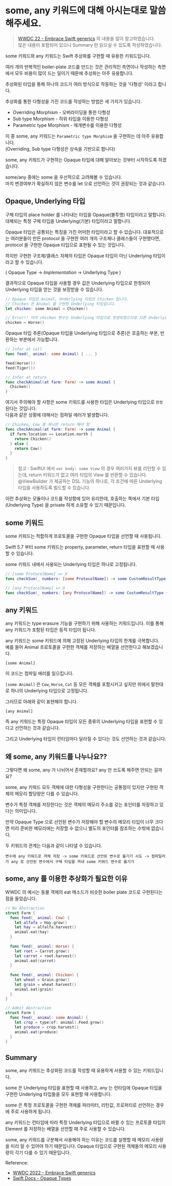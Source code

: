 # some, any 키워드에 대해 아시는대로 말씀해주세요.

> [WWDC 22 - Embrace Swift generics](https://developer.apple.com/videos/play/wwdc2022/110352/) 의 내용을 많이 참고하였습니다.<br/>
> 많은 내용이 포함되어 있으니 Summary 만 읽으실 수 있도록 작성하였습니다.

some 키워드와 any 키워드는 Swift 추상화를 구현할 때 유용한 키워드입니다.

여러 개의 반복적인 boiler-plate 코드를 만드는 것은 관리적인 측면이나 작성하는 측면에서 모두 비용이 많이 드는 일이기 때문에 추상화는 아주 유용합니다.

추상화된 타입을 통해 하나의 코드가 여러 방식으로 작동하는 것을 '다형성' 이라고 합니다.

추상화를 통한 다형성을 가진 코드를 작성하는 방법은 세 가지가 있습니다.

* Overriding Morphism - 오버라이딩을 통한 다형성
* Sub type Morphism - 하위 타입을 이용한 다형성
* Parametric type Morphism - 매개변수를 이용한 다형성

이 중 some, any 키워드는 `Parametric type Morphism` 을 구현하는 데 아주 유용합니다.<br/>(Overriding, Sub type 다형성은 상속을 기반으로 합니다)

some, any 키워드가 구현하는 Opaque 타입에 대해 알아보는 것부터 시작하도록 하겠습니다.

some/any 중에는 some 을 우선적으로 고려해볼 수 있습니다.<br/>마치 변경여부가 확실하지 않은 변수를 let 으로 선언하는 것이 권장되는 것과 같습니다.

## Opaque, Underlying 타입

구체 타입의 place holder 를 나타내는 타입을 Opaque(불투명) 타입이라고 말합니다. 대체되는 특정 구체 타입을 Underlying(기본) 타입이라고 말합니다.

Opaque 타입은 공통되는 특징을 가진 어떠한 타입이라고 할 수 있습니다. 대표적으로는 여러분들이 만든 protocol 을 구현한 여러 개의 구조체나 클래스들이 구현했다면, protocol 을 구현한 Opaque 타입으로 표현될 수 있는 것입니다.

하지만 구현한 구조체/클래스 자체의 타입은 Opaque 타입이 아닌 Underlying 타입이라고 할 수 있습니다.

( Opaque Type -> *Implementation* -> Underlying Type )

결과적으로 Opaque 타입을 사용할 경우 값은 Underlying 타입으로 한정되어 Underlying 타입을 얻는 것을 보장받을 수 있습니다.

```swift
// Opaque 타입은 Animal, Underlying 타입은 Chicken 입니다.
// Chicken 은 Animal 을 구현한 Underlying 타입입니다.
let chicken: some Animal = Chicken()

// Error!! 이미 chicken 변수는 Underlying 타입으로 한정되었으므로 다른 Underlying 타입을 참조할 수 없습니다.
chicken = Horse()
```

Opaque 타입 추론(Opaque 타입을 Underlying 타입으로 추론)은 호출하는 부분, 반환하는 부분에서 가능합니다.

```swift
// Infer at call
func feed(_ animal: some Animal) { ... }

feed(Horse())
feed(Tiger())

// Infer at return
func checkAnimal(at farm: Farm) -> some Animal {
  Chicken()
}
```

여기서 주의해야 할 사항은 some 키워드를 사용한 타입은 Underlying 타입으로 `한정` 된다는 것입니다.<br/>다음과 같은 상황에 대해서는 컴파일 에러가 발생합니다.

```swift
// Chicken, Cow 중 하나만 return 해야 함
func checkAnimal(at farm: Farm) -> some Animal {
  if farm.location == Location.north {
    return Chicken()
  } else {
    return Cow()
  }
}
```

> 참고 : SwiftUI 에서 `var body: some View` 의 경우 여러가지 뷰를 리턴할 수 있는데, return 키워드가 없고 여러 타입의 View 를 반환할 수 있습니다. @ViewBuilder 가 제공하는 DSL 기능의 하나로, 각 조건에 따른 Underlying 타입을 사용하도록 빌드할 수 있습니다.

이런 추상화는 모듈이나 코드를 작성함에 있어 유리한데, 호출하는 쪽에서 기본 타입(Underlying Type) 을 private 하게 소유할 수 있기 때문입니다.

## some 키워드

some 키워드는 적합하게 프로토콜을 구현한 Opaque 타입을 선언할 때 사용됩니다.

Swift 5.7 부터 some 키워드는 property, parameter, return 타입을 표현할 때 사용할 수 있습니다.

some 키워드 내에서 사용되는 Underlying 타입은 하나로 고정됩니다.

```swift
// [some ProtocolName] => X
func checkSum(_ numbers: [some ProtocolName]) -> some CustomResultType { ... }

// [any ProtocolName] => O
func checkSum(_ numbers: [any ProtocolName]) -> some CustomResultType { ... }
```

## any 키워드

any 키워드는 type erasure 기능을 구현하기 위해 사용하는 키워드입니다. 이를 통해 any 키워드가 포함된 타입은 동적 타입이 됩니다.

any 키워드는 some 키워드에 의해 고정된 Underlying 타입의 한계를 극복합니다.<br/>예를 들어 Animal 프로토콜을 구현한 객체를 저장하는 배열을 선언한다고 해보겠습니다.

`[some Animal]`

이 코드는 컴파일 에러를 일으킵니다.

`[some Animal]` 은 `Cow`, `Horse`, `Cat` 등 모든 객체를 포함시키고 싶지만 위에서 말한대로 하나의 Underlying 타입으로 고정됩니다.

그러므로 아래와 같이 표현해야 합니다.

`[any Animal]`

즉 any 키워드는 특정 Opaque 타입이 모든 종류의 Underlying 타입을 표현할 수 있다고 선언하는 것과 같습니다.

그리고 Underlying 타입이 런타임마다 달라질 수 있다는 것도 선언하는 것과 같습니다.

## 왜 some, any 키워드를 나누나요??

그렇다면 왜 some, any 가 나뉘어서 존재할까요? any 만 쓰도록 해주면 안되는 걸까요?

some, any 키워드 모두 객체에 대한 다형성을 구현한다는 공통점이 있지만 구현된 객체의 메모리 할당량은 다를 수 있습니다.

변수가 특정 객체를 저장한다는 것은 객체의 메모리 주소를 갖는 포인터를 저장하고 있다는 의미입니다.

만약 Opaque Type 으로 선언된 변수가 저장해야 할 변수의 메모리 타입이 너무 크다면 미리 준비한 메모리에는 저장할 수 없으니 별도의 포인터를 참조하는 수밖에 없습니다.

두 키워드의 관계는 다음과 같이 나타낼 수 있습니다.

`변수에 any 키워드로 객체 저장 -> some 키워드로 선언된 변수로 옮기기 시도 -> 컴파일러가 any 로 선언된 변수에서 구체 타입을 꺼내 some 키워드 변수로 옮기기`

## some, any 를 이용한 추상화가 필요한 이유

WWDC 의 예시는 동물 객체의 eat 메소드가 비슷한 boiler plate 코드로 구현된다는 점을 들었습니다.

```swift
// No Abstraction
struct Farm {
  func feed(_ animal: Cow) {
    let alfafa = Hay.grow()
    let hay = alfalfa.harvest()
    animal.eat(hay)
  }
  
  func feed(_ animal: Horse) {
    let root = Carrot.grow()
    let carrot = root.harvest()
    animal.eat(carrot)
  }
  
  func feed(_ animal: Chicken) {
    let wheat = Grain.grow()
    let grain = wheat.harvest()
    animal.eat(grain)
  }
}

// Admit Abstraction
struct Farm {
  func feed(_ animal: some Animal) {
    let crop = type(of: animal).Feed.grow()
    let produce = crop.harvest()
    animal.eat(produce)
  }
}
```

## Summary

some, any 키워드는 추상화된 코드를 작성할 때 유용하게 사용할 수 있는 키워드입니다.

some 은 Underlying 타입을 표현할 때 사용하고, any 는 런타임에 Opaque 타입을 구현한 Underlying 타입들을 모두 표현할 때 사용합니다.

some 은 특정 프로토콜을 구현한 객체를 파라미터, 리턴값, 프로퍼티로 선언하는 경우에 주로 사용하게 됩니다.

any 키워드는 런타임에 따라 특정 Underlying 타입으로 바뀔 수 있는 프로토콜 타입의 Element 를 저장하는 배열을 선언할 때 주로 사용할 수 있습니다. 

some, any 키워드를 구분해서 사용해야 하는 이유는 코드를 실행할 때 메모리 사용량을 미리 알 수 있어야 하기 때문입니다. Opaque 타입으로 구현된 객체들의 메모리 사용량이 각기 다를 수 있기 때문입니다. 

Reference:
* [WWDC 2022 - Embrace Swift generics](https://developer.apple.com/videos/play/wwdc2022/110352/)
* [Swift Docs - Opaque Types](https://docs.swift.org/swift-book/LanguageGuide/OpaqueTypes.html)
